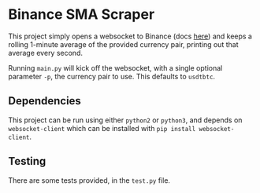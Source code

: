 # Binance SMA Scraper

This project simply opens a websocket to Binance (docs [here](https://github.com/binance-exchange/binance-official-api-docs/blob/master/web-socket-streams.md)) and keeps a rolling 1-minute average of the provided currency pair, printing out that average every second.

Running `main.py` will kick off the websocket, with a single optional parameter `-p`, the currency pair to use. This defaults to `usdtbtc`.

## Dependencies

This project can be run using either `python2` or `python3`, and depends on `websocket-client` which can be installed with `pip install websocket-client`.

## Testing

There are some tests provided, in the `test.py` file.